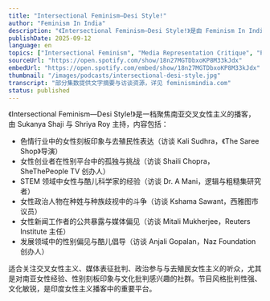```yaml
---
title: "Intersectional Feminism—Desi Style!"
author: "Feminism In India"
description: "《Intersectional Feminism—Desi Style!》是由 Feminism In India 出品的播客，聚焦南亚语境下的交叉女性主义议题。节目由 Sukanya Shaji 与 Shriya Roy 主持，内容涵盖女性在政治、科技、色情、媒体与发展领域中的刻板印象与挑战，强调去殖民视角与性别正义。风格批判性强、文化敏锐，适合关注南亚女性经验与交叉性议题的听众。Spotify 评分为 4.7（47 条评论），为印度女性主义播客中的代表作品。"
publishDate: 2025-09-12
language: en
topics: ["Intersectional Feminism", "Media Representation Critique", "Political Participation", "Gender Politics", "Decolonial Feminism"]
sourceUrl: "https://open.spotify.com/show/18n27MGTDbxoKP8M33kJdx"
embedUrl: "https://open.spotify.com/embed/show/18n27MGTDbxoKP8M33kJdx"
thumbnail: "/images/podcasts/intersectional-desi-style.jpg"
transcript: "部分集数提供文字摘要与访谈资源，详见 feminismindia.com"
status: published
---
```


《Intersectional Feminism—Desi Style!》是一档聚焦南亚交叉女性主义的播客，由 Sukanya Shaji 与 Shriya Roy 主持，内容包括：

- 色情行业中的女性刻板印象与去殖民性表达（访谈 Kali Sudhra，《The Saree Shop》导演）
- 女性创业者在性别平台中的孤独与挑战（访谈 Shaili Chopra，SheThePeople TV 创办人）
- STEM 领域中女性与酷儿科学家的经验（访谈 Dr. A Mani，逻辑与粗糙集研究者）
- 女性政治人物在种姓与种族歧视中的斗争（访谈 Kshama Sawant，西雅图市议员）
- 女性新闻工作者的公共暴露与媒体偏见（访谈 Mitali Mukherjee，Reuters Institute 主任）
- 发展领域中的性别偏见与酷儿倡导（访谈 Anjali Gopalan，Naz Foundation 创办人）

适合关注交叉女性主义、媒体表征批判、政治参与与去殖民女性主义的听众，尤其是对南亚女性经验、性别刻板印象与文化批判感兴趣的社群。节目风格批判性强、文化敏锐，是印度女性主义播客中的重要平台。

